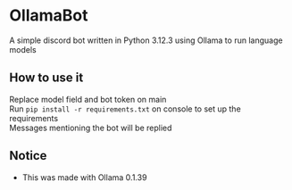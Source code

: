 # OllamaBot

A simple discord bot written in Python 3.12.3 using Ollama to run language models  

## How to use it

Replace model field and bot token on main  
Run ```pip install -r requirements.txt``` on console to set up the requirements  
Messages mentioning the bot will be replied  

## Notice
- This was made with Ollama 0.1.39
